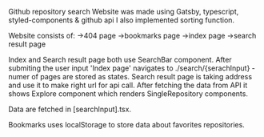 Github repository search
Website was made using Gatsby, typescript, styled-components & github api
I also implemented sorting function.

Website consists of:
->404 page
->bookmarks page
->index page
->search result page

Index and Search result page both use SearchBar component.
After submiting the user input 'Index page' navigates to ./search/{serachInput} - numer of pages are stored as states.
Search result page is taking address and use it to make right url for api call.
After fetching the data from API it shows Explore component which renders SingleRepository components.

Data are fetched in [searchInput].tsx.

Bookmarks uses localStorage to store data about favorites repositories.
